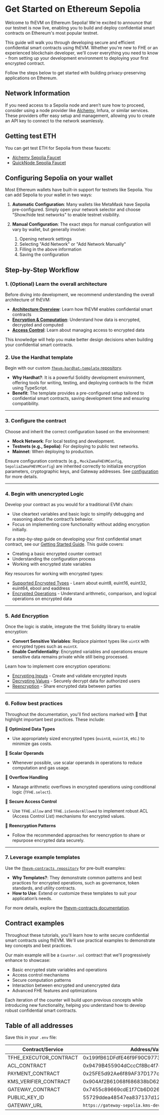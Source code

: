 # Get Started on Ethereum Sepolia

Welcome to fhEVM on Ethereum Sepolia! We're excited to announce that our testnet is now live, enabling you to build and deploy confidential smart contracts on Ethereum's most popular testnet.

This guide will walk you through developing secure and efficient confidential smart contracts using fhEVM. Whether you're new to FHE or an experienced blockchain developer, we'll cover everything you need to know - from setting up your development environment to deploying your first encrypted contract.

Follow the steps below to get started with building privacy-preserving applications on Ethereum.

## Network Information

If you need access to a Sepolia node and aren’t sure how to proceed, consider using a node provider like [Alchemy](https://www.alchemy.com/), Infura, or similar services. These providers offer easy setup and management, allowing you to create an API key to connect to the network seamlessly.

## Getting test ETH

You can get test ETH for Sepolia from these faucets:

- [Alchemy Sepolia Faucet](https://www.alchemy.com/faucets/ethereum-sepolia)
- [QuickNode Sepolia Faucet](https://faucet.quicknode.com/ethereum/sepolia)

## Configuring Sepolia on your wallet

Most Ethereum wallets have built-in support for testnets like Sepolia. You can add Sepolia to your wallet in two ways:

1. **Automatic Configuration**:
   Many wallets like MetaMask have Sepolia pre-configured. Simply open your network selector and choose "Show/hide test networks" to enable testnet visibility.

2. **Manual Configuration**: The exact steps for manual configuration will vary by wallet, but generally involve:
   1. Opening network settings
   2. Selecting "Add Network" or "Add Network Manually"
   3. Filling in the above information
   4. Saving the configuration

## Step-by-Step Workflow

### 1. (Optional) Learn the overall architecture

Before diving into development, we recommend understanding the overall architecture of fhEVM:

- **[Architecture Overview](../fundamentals/architecture_overview.md)**: Learn how fhEVM enables confidential smart contracts
- **[Encryption & Computation](../fundamentals/d_re_ecrypt_compute.md)**: Understand how data is encrypted, decrypted and computed
- **[Access Control](../fundamentals/acl.md)**: Learn about managing access to encrypted data

This knowledge will help you make better design decisions when building your confidential smart contracts.

### 2. Use the Hardhat template

Begin with our custom [`fhevm-hardhat-template` repository](https://github.com/zama-ai/fhevm-hardhat-template).

- **Why Hardhat?**: It is a powerful Solidity development environment, offering tools for writing, testing, and deploying contracts to the `fhEVM` using TypeScript.
- **Benefit**: The template provides a pre-configured setup tailored to confidential smart contracts, saving development time and ensuring compatibility.

---

### 3. Configure the contract

Choose and inherit the correct configuration based on the environment:

- **Mock Network**: For local testing and development.
- **Testnets (e.g., Sepolia)**: For deploying to public test networks.
- **Mainnet**: When deploying to production.

Ensure configuration contracts (e.g., `MockZamaFHEVMConfig`, `SepoliaZamaFHEVMConfig`) are inherited correctly to initialize encryption parameters, cryptographic keys, and Gateway addresses. See [configuration](../fundamentals/first_step/configure.md) for more details.

---

### 4. Begin with unencrypted Logic

Develop your contract as you would for a traditional EVM chain:

- Use cleartext variables and basic logic to simplify debugging and reasoning about the contract’s behavior.
- Focus on implementing core functionality without adding encryption initially.

For a step-by-step guide on developing your first confidential smart contract, see our [Getting Started Guide](../fundamentals/first_step/start.md). This guide covers:

- Creating a basic encrypted counter contract
- Understanding the configuration process
- Working with encrypted state variables

Key resources for working with encrypted types:

- [Supported Encrypted Types](../fundamentals/first_step/types.md) - Learn about euint8, euint16, euint32, euint64, ebool and eaddress
- [Encrypted Operations](../fundamentals/first_step/operations.md) - Understand arithmetic, comparison, and logical operations on encrypted data

---

### 5. Add Encryption

Once the logic is stable, integrate the `TFHE` Solidity library to enable encryption:

- **Convert Sensitive Variables**: Replace plaintext types like `uintX` with encrypted types such as `euintX`.
- **Enable Confidentiality**: Encrypted variables and operations ensure sensitive data remains private while still being processed.

Learn how to implement core encryption operations:

- [Encrypting Inputs](../fundamentals/first_step/inputs.md) - Create and validate encrypted inputs
- [Decrypting Values](../fundamentals/first_step/decrypt.md) - Securely decrypt data for authorized users
- [Reencryption](../fundamentals/first_step/reencryption.md) - Share encrypted data between parties

---

### 6. Follow best practices

Throughout the documentation, you'll find sections marked with 🔧 that highlight important best practices. These include:

🔧 **Optimized Data Types**

- Use appropriately sized encrypted types (`euint8`, `euint16`, etc.) to minimize gas costs.

🔧 **Scalar Operands**

- Whenever possible, use scalar operands in operations to reduce computation and gas usage.

🔧 **Overflow Handling**

- Manage arithmetic overflows in encrypted operations using conditional logic (`TFHE.select`).

🔧 **Secure Access Control**

- Use `TFHE.allow` and `TFHE.isSenderAllowed` to implement robust ACL (Access Control List) mechanisms for encrypted values.

🔧 **Reencryption Patterns**

- Follow the recommended approaches for reencryption to share or repurpose encrypted data securely.

---

### 7. Leverage example templates

Use the [`fhevm-contracts repository`](https://github.com/zama-ai/fhevm-contracts) for pre-built examples:

- **Why Templates?**: They demonstrate common patterns and best practices for encrypted operations, such as governance, token standards, and utility contracts.
- **How to Use**: Extend or customize these templates to suit your application’s needs.

For more details, explore the [fhevm-contracts documentation](../guides/contracts.md).

## Contract examples

Throughout these tutorials, you'll learn how to write secure confidential smart contracts using fhEVM. We'll use practical examples to demonstrate key concepts and best practices.

Our main example will be a `Counter.sol` contract that we'll progressively enhance to showcase:

- Basic encrypted state variables and operations
- Access control mechanisms
- Secure computation patterns
- Interaction between encrypted and unencrypted data
- Advanced FHE features and optimizations

Each iteration of the counter will build upon previous concepts while introducing new functionality, helping you understand how to develop robust confidential smart contracts.

## Table of all addresses

Save this in your `.env` file:

| Contract/Service       | Address/Value                                      |
| ---------------------- | -------------------------------------------------- |
| TFHE_EXECUTOR_CONTRACT | 0x199fB61DFdfE46f9F90C9773769c28D9623Bb90e         |
| ACL_CONTRACT           | 0x9479B455904dCccCf8Bc4f7dF8e9A1105cBa2A8e         |
| PAYMENT_CONTRACT       | 0x25FE5d92Ae6f89AF37D177cF818bF27EDFe37F7c         |
| KMS_VERIFIER_CONTRACT  | 0x904Af2B61068f686838bD6257E385C2cE7a09195         |
| GATEWAY_CONTRACT       | 0x7455c89669cdE1f7Cb6D026DFB87263422D821ca         |
| PUBLIC_KEY_ID          | 55729ddea48547ea837137d122e1c90043e94c41           |
| GATEWAY_URL            | `https://gateway-sepolia.kms-dev-v1.bc.zama.team/` |
